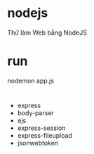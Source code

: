 # nodejs
Thử làm Web bằng NodeJS
# run
nodemon app.js
# 
- express
- body-parser
- ejs
- express-session
- express-fileupload
- jsonwebtoken
